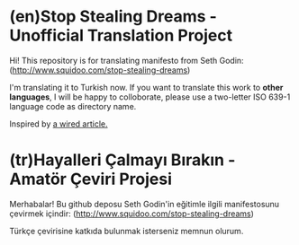 (en)Stop Stealing Dreams - Unofficial Translation Project
=========================================

Hi! This repository is for translating manifesto from Seth Godin: (http://www.squidoo.com/stop-stealing-dreams)

I'm translating it to Turkish now. If you want to translate this work to **other languages**, I will be happy to colloborate, please use a two-letter ISO 639-1 language code as directory name.

Inspired by [a wired article.](https://github.com/WiredEnterprise/Lord-of-the-Files)

(tr)Hayalleri Çalmayı Bırakın - Amatör Çeviri Projesi
=========================================

Merhabalar! Bu github deposu Seth Godin'in eğitimle ilgili manifestosunu çevirmek içindir: (http://www.squidoo.com/stop-stealing-dreams)

Türkçe çevirisine katkıda bulunmak isterseniz memnun olurum.
